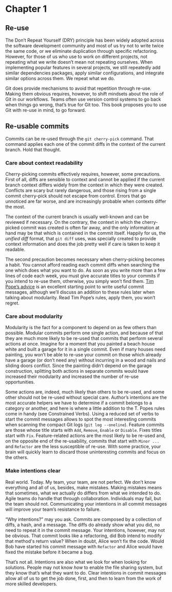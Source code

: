 Chapter 1
=========

Re-use
------

The Don’t Repeat Yourself (DRY) principle has been widely adopted across the software development community and most of us try not to write twice the same code, or we eliminate duplication through specific refactoring. However, for those of us who use to work on different projects, not repeating what we write doesn’t mean not repeating ourselves. When implementing popular features in several projects, we still repeatedly add similar dependencies packages, apply similar configurations, and integrate similar options across them. We repeat what we do.

Git does provide mechanisms to avoid that repetition through re-use. Making them obvious requires, however, to shift mindsets about the role of Git in our workflows. Teams often use version control systems to go back when things go wrong, that’s true for Git too. This book proposes you to use Git with re-use in mind, to go forward.

Re-usable commits
-----------------

Commits can be re-used through the `git cherry-pick` command. That command applies each one of the commit diffs in the context of the current branch. Hold that thought.

### Care about context readability

Cherry-picking commits effectively requires, however, some precautions. First of all, diffs are sensible to context and cannot be applied if the current branch context differs widely from the context in which they were created. Conflicts are scary but rarely dangerous, and those rising from a single commit cherry-pick should not escape from control. Errors that go unnoticed are far worse, and are increasingly probable when contexts differ the most.

The context of the current branch is usually well-known and can be reviewed if necessary. On the contrary, the context in which the cherry-picked commit was created is often far away, and the only information at hand may be that which is contained in the commit itself. Happily for us, the _unified diff_ format, that `git diff` uses, was specially created to provide context information and does the job pretty well if care is taken to keep it readable.

The second precaution becomes necessary when cherry-picking becomes a habit. You cannot afford reading each commit diffs when searching the one which does what you want to do. As soon as you write more than a few lines of code each week, you must give accurate titles to your commits if you intend to re-use them, otherwise, you simply won’t find them. [Tim Pope’s advice][tpope] is an excellent starting point to write useful commit messages, although we’ll discuss an addition to these rules later when talking about modularity. Read Tim Pope’s rules, apply them, you won’t regret.

  [tpope]: http://tbaggery.com/2008/04/19/a-note-about-git-commit-messages.html

### Care about modularity

Modularity is the fact for a component to depend on as few others than possible. Modular commits perform one single action, and because of that they are much more likely to be re-used that commits that perform several actions at once. Imagine for a moment that you painted a beach house white and built a garage for it in a single commit. Even if many houses need painting, you won’t be able to re-use your commit on those which already have a garage (or don’t need any) without incurring in a wood and nails and sliding doors conflict. Since the painting didn’t depend on the garage construction, splitting both actions in separate commits would have increased their modularity and increased the number of re-use opportunities.

Some actions are, indeed, much likely than others to be re-used, and some other should not be re-used without special care. Author’s intentions are the most accurate helpers we have to determine if a commit belongs to a category or another, and here is where a little addition to the T. Popes rules come in handy (see Constrained Verbs). Using a reduced set of verbs to start the commit messages allows to spot the most interesting commits when scanning the compact Git logs (`git log --oneline`). Feature commits are those whose title starts with `Add`, `Remove`, `Enable` or `Disable`. Fixes titles start with `Fix`. Feature-related actions are the most likely to be re-used and, on the opposite end of the re-usability, commits that start with `Minor ...` and `Refactor` are the less susceptible of re-use. With some practice, your brain will quickly learn to discard those uninteresting commits and focus on the others.

### Make intentions clear

Real world. Today. My team, your team, are not perfect. We don’t know everything and all of us, besides, make mistakes. Making mistakes means that sometimes, what we actually do differs from what we intended to do. Agile teams do handle that through collaboration. Individuals may fail, but the team should not. Communicating your intentions in all commit messages will improve your team’s resistance to failure.

“Why intentions?” may you ask.  Commits are composed by a collection of diffs, a hash, and a message. The diffs do already show what you did, no need to repeat it in the commit message. Your intentions, however, may not be obvious. That commit looks like a refactoring, did Bob intend to modify that method's return value? When in doubt, Alice won’t fix the code. Would Bob have started his commit message with `Refactor` and Alice would have fixed the mistake before it became a bug.

That’s not all. Intentions are also what we look for when looking for solutions. People may not know _how_ to enable the file sharing system, but they know that’s what they want to do. Clear intentions in commit messages allow all of us to get the job done, first, and then to learn from the work of more skilled developers.
